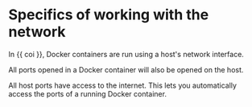 # Specifics of working with the network

In {{ coi }}, Docker containers are run using a host's network interface.

All ports opened in a Docker container will also be opened on the host.

All host ports have access to the internet. This lets you automatically access the ports of a running Docker container.